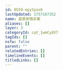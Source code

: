 ```yaml
---
id: 0559-epytpas6
lastUpdated: 1757167352
name: 荔景邨情杀案
aliases: []
layer: 3
categoryId: cat_1wmCydV7
tagIds: []
nsfw: false
parent: ""
relatedEntries: []
timelineEvents: []
titledLinks: []
---
```



